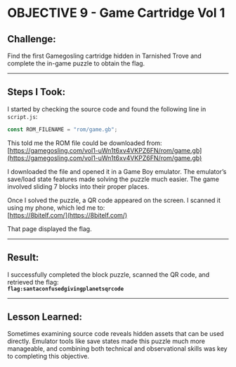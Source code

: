 # OBJECTIVE 9 - Game Cartridge Vol 1 #


## Challenge:
Find the first Gamegosling cartridge hidden in Tarnished Trove and complete the in-game puzzle to obtain the flag.

---

## Steps I Took:

I started by checking the source code and found the following line in `script.js`:
```javascript
const ROM_FILENAME = "rom/game.gb";
```
This told me the ROM file could be downloaded from:  
[https://gamegosling.com/vol1-uWn1t6xv4VKPZ6FN/rom/game.gb](https://gamegosling.com/vol1-uWn1t6xv4VKPZ6FN/rom/game.gb)

I downloaded the file and opened it in a Game Boy emulator. The emulator’s save/load state features made solving the puzzle much easier. The game involved sliding 7 blocks into their proper places.

Once I solved the puzzle, a QR code appeared on the screen. I scanned it using my phone, which led me to:  
[https://8bitelf.com/](https://8bitelf.com/)

That page displayed the flag.

---

## Result:
I successfully completed the block puzzle, scanned the QR code, and retrieved the flag:  
**`flag:santaconfusedgivingplanetsqrcode`**

---

## Lesson Learned:
Sometimes examining source code reveals hidden assets that can be used directly. Emulator tools like save states made this puzzle much more manageable, and combining both technical and observational skills was key to completing this objective.
